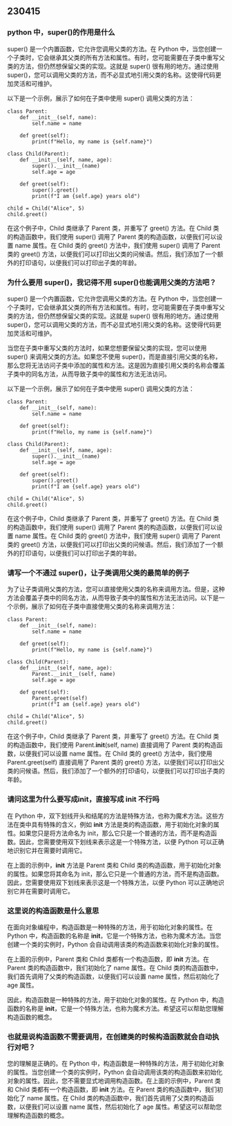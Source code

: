 ## 230415

### python 中，super()的作用是什么

super() 是一个内置函数，它允许您调用父类的方法。在 Python 中，当您创建一个子类时，它会继承其父类的所有方法和属性。有时，您可能需要在子类中重写父类的方法，但仍然想保留父类的实现。这就是 super() 很有用的地方。通过使用 super()，您可以调用父类的方法，而不必显式地引用父类的名称。这使得代码更加灵活和可维护。

以下是一个示例，展示了如何在子类中使用 super() 调用父类的方法：

```
class Parent:
    def __init__(self, name):
        self.name = name

    def greet(self):
        print(f"Hello, my name is {self.name}")

class Child(Parent):
    def __init__(self, name, age):
        super().__init__(name)
        self.age = age

    def greet(self):
        super().greet()
        print(f"I am {self.age} years old")

child = Child("Alice", 5)
child.greet()
```

在这个例子中，Child 类继承了 Parent 类，并重写了 greet() 方法。在 Child 类的构造函数中，我们使用 super() 调用了 Parent 类的构造函数，以便我们可以设置 name 属性。在 Child 类的 greet() 方法中，我们使用 super() 调用了 Parent 类的 greet() 方法，以便我们可以打印出父类的问候语。然后，我们添加了一个额外的打印语句，以便我们可以打印出子类的年龄。

### 为什么要用 super()，我记得不用 super()也能调用父类的方法吧？

super() 是一个内置函数，它允许您调用父类的方法。在 Python 中，当您创建一个子类时，它会继承其父类的所有方法和属性。有时，您可能需要在子类中重写父类的方法，但仍然想保留父类的实现。这就是 super() 很有用的地方。通过使用 super()，您可以调用父类的方法，而不必显式地引用父类的名称。这使得代码更加灵活和可维护。

当您在子类中重写父类的方法时，如果您想要保留父类的实现，您可以使用 super() 来调用父类的方法。如果您不使用 super()，而是直接引用父类的名称，那么您将无法访问子类中添加的属性和方法。这是因为直接引用父类的名称会覆盖子类中的同名方法，从而导致子类中的属性和方法无法访问。

以下是一个示例，展示了如何在子类中使用 super() 调用父类的方法：

```
class Parent:
    def __init__(self, name):
        self.name = name

    def greet(self):
        print(f"Hello, my name is {self.name}")

class Child(Parent):
    def __init__(self, name, age):
        super().__init__(name)
        self.age = age

    def greet(self):
        super().greet()
        print(f"I am {self.age} years old")

child = Child("Alice", 5)
child.greet()
```

在这个例子中，Child 类继承了 Parent 类，并重写了 greet() 方法。在 Child 类的构造函数中，我们使用 super() 调用了 Parent 类的构造函数，以便我们可以设置 name 属性。在 Child 类的 greet() 方法中，我们使用 super() 调用了 Parent 类的 greet() 方法，以便我们可以打印出父类的问候语。然后，我们添加了一个额外的打印语句，以便我们可以打印出子类的年龄。

### 请写一个不通过 super()，让子类调用父类的最简单的例子

为了让子类调用父类的方法，您可以直接使用父类的名称来调用方法。但是，这种方法会覆盖子类中的同名方法，从而导致子类中的属性和方法无法访问。以下是一个示例，展示了如何在子类中直接使用父类的名称来调用方法：

```
class Parent:
    def __init__(self, name):
        self.name = name

    def greet(self):
        print(f"Hello, my name is {self.name}")

class Child(Parent):
    def __init__(self, name, age):
        Parent.__init__(self, name)
        self.age = age

    def greet(self):
        Parent.greet(self)
        print(f"I am {self.age} years old")

child = Child("Alice", 5)
child.greet()
```

在这个例子中，Child 类继承了 Parent 类，并重写了 greet() 方法。在 Child 类的构造函数中，我们使用 Parent.**init**(self, name) 直接调用了 Parent 类的构造函数，以便我们可以设置 name 属性。在 Child 类的 greet() 方法中，我们使用 Parent.greet(self) 直接调用了 Parent 类的 greet() 方法，以便我们可以打印出父类的问候语。然后，我们添加了一个额外的打印语句，以便我们可以打印出子类的年龄。

### 请问这里为什么要写成**init**，直接写成 init 不行吗

在 Python 中，双下划线开头和结尾的方法是特殊方法，也称为魔术方法。这些方法在类中具有特殊的含义，例如 **init** 方法是类的构造函数，用于初始化对象的属性。如果您只是将方法命名为 init，那么它只是一个普通的方法，而不是构造函数。因此，您需要使用双下划线来表示这是一个特殊方法，以便 Python 可以正确地识别它并在需要时调用它。

在上面的示例中，**init** 方法是 Parent 类和 Child 类的构造函数，用于初始化对象的属性。如果您将其命名为 init，那么它只是一个普通的方法，而不是构造函数。因此，您需要使用双下划线来表示这是一个特殊方法，以便 Python 可以正确地识别它并在需要时调用它。

### 这里说的构造函数是什么意思

在面向对象编程中，构造函数是一种特殊的方法，用于初始化对象的属性。在 Python 中，构造函数的名称是 **init**，它是一个特殊方法，也称为魔术方法。当您创建一个类的实例时，Python 会自动调用该类的构造函数来初始化对象的属性。

在上面的示例中，Parent 类和 Child 类都有一个构造函数，即 **init** 方法。在 Parent 类的构造函数中，我们初始化了 name 属性。在 Child 类的构造函数中，我们首先调用了父类的构造函数，以便我们可以设置 name 属性，然后初始化了 age 属性。

因此，构造函数是一种特殊的方法，用于初始化对象的属性。在 Python 中，构造函数的名称是 **init**，它是一个特殊方法，也称为魔术方法。希望这可以帮助您理解构造函数的概念。

### 也就是说构造函数不需要调用，在创建类的时候构造函数就会自动执行对吧？

您的理解是正确的。在 Python 中，构造函数是一种特殊的方法，用于初始化对象的属性。当您创建一个类的实例时，Python 会自动调用该类的构造函数来初始化对象的属性。因此，您不需要显式地调用构造函数。在上面的示例中，Parent 类和 Child 类都有一个构造函数，即 **init** 方法。在 Parent 类的构造函数中，我们初始化了 name 属性。在 Child 类的构造函数中，我们首先调用了父类的构造函数，以便我们可以设置 name 属性，然后初始化了 age 属性。希望这可以帮助您理解构造函数的概念。

